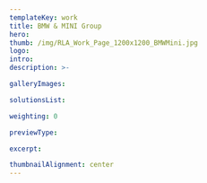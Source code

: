 ```yaml
---
templateKey: work
title: BMW & MINI Group
hero: 
thumb: /img/RLA_Work_Page_1200x1200_BMWMini.jpg
logo: 
intro: 
description: >-

galleryImages:

solutionsList:

weighting: 0

previewType:

excerpt:

thumbnailAlignment: center
---
```

